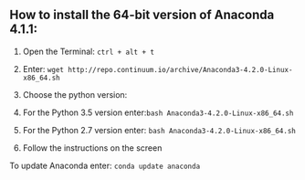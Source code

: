 ## How to install the 64-bit version of Anaconda 4.1.1:

1. Open the Terminal: `ctrl + alt + t`
2. Enter: `wget http://repo.continuum.io/archive/Anaconda3-4.2.0-Linux-x86_64.sh`
3. Choose the python version:
  1. For the Python 3.5 version enter:`bash Anaconda3-4.2.0-Linux-x86_64.sh`
  2. For the Python 2.7 version enter: `bash Anaconda3-4.2.0-Linux-x86_64.sh`

4. Follow the instructions on the screen

To update Anaconda enter:
`conda update anaconda`
